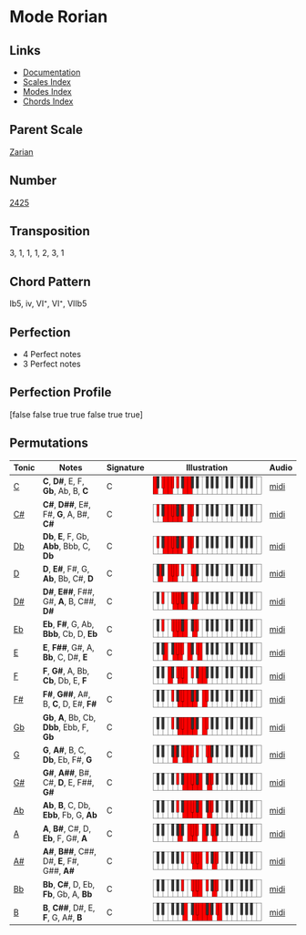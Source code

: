 # Mode Rorian

## Links

- [Documentation](README.md)
- [Scales Index](Scales.md)
- [Modes Index](Modes.md)
- [Chords Index](Chords.md)

## Parent Scale

[Zarian](ScaleZarian.md)

## Number

[2425](https://ianring.com/musictheory/scales/2425)

## Transposition

3, 1, 1, 1, 2, 3, 1

## Chord Pattern

Ib5, iv, VI⁺, VI⁺, VIIb5

## Perfection

- 4 Perfect notes
- 3 Perfect notes

## Perfection Profile

[false false true true false true true]

## Permutations

| Tonic | Notes | Signature | Illustration | Audio |
|-------|-------|-----------|--------------|-------|
| [C](ModeCNaturalRorian.md) | **C**, **D#**, E, F, **Gb**, Ab, B, **C** | C | ![CNaturalRorian](ModeCNaturalRorian.png) | [midi](https://github.com/edipermadi/music/blob/main/docs/ModeCNaturalRorian.mid?raw=true) |
| [C#](ModeCSharpRorian.md) | **C#**, **D##**, E#, F#, **G**, A, B#, **C#** | C | ![CSharpRorian](ModeCSharpRorian.png) | [midi](https://github.com/edipermadi/music/blob/main/docs/ModeCSharpRorian.mid?raw=true) |
| [Db](ModeDFlatRorian.md) | **Db**, **E**, F, Gb, **Abb**, Bbb, C, **Db** | C | ![DFlatRorian](ModeDFlatRorian.png) | [midi](https://github.com/edipermadi/music/blob/main/docs/ModeDFlatRorian.mid?raw=true) |
| [D](ModeDNaturalRorian.md) | **D**, **E#**, F#, G, **Ab**, Bb, C#, **D** | C | ![DNaturalRorian](ModeDNaturalRorian.png) | [midi](https://github.com/edipermadi/music/blob/main/docs/ModeDNaturalRorian.mid?raw=true) |
| [D#](ModeDSharpRorian.md) | **D#**, **E##**, F##, G#, **A**, B, C##, **D#** | C | ![DSharpRorian](ModeDSharpRorian.png) | [midi](https://github.com/edipermadi/music/blob/main/docs/ModeDSharpRorian.mid?raw=true) |
| [Eb](ModeEFlatRorian.md) | **Eb**, **F#**, G, Ab, **Bbb**, Cb, D, **Eb** | C | ![EFlatRorian](ModeEFlatRorian.png) | [midi](https://github.com/edipermadi/music/blob/main/docs/ModeEFlatRorian.mid?raw=true) |
| [E](ModeENaturalRorian.md) | **E**, **F##**, G#, A, **Bb**, C, D#, **E** | C | ![ENaturalRorian](ModeENaturalRorian.png) | [midi](https://github.com/edipermadi/music/blob/main/docs/ModeENaturalRorian.mid?raw=true) |
| [F](ModeFNaturalRorian.md) | **F**, **G#**, A, Bb, **Cb**, Db, E, **F** | C | ![FNaturalRorian](ModeFNaturalRorian.png) | [midi](https://github.com/edipermadi/music/blob/main/docs/ModeFNaturalRorian.mid?raw=true) |
| [F#](ModeFSharpRorian.md) | **F#**, **G##**, A#, B, **C**, D, E#, **F#** | C | ![FSharpRorian](ModeFSharpRorian.png) | [midi](https://github.com/edipermadi/music/blob/main/docs/ModeFSharpRorian.mid?raw=true) |
| [Gb](ModeGFlatRorian.md) | **Gb**, **A**, Bb, Cb, **Dbb**, Ebb, F, **Gb** | C | ![GFlatRorian](ModeGFlatRorian.png) | [midi](https://github.com/edipermadi/music/blob/main/docs/ModeGFlatRorian.mid?raw=true) |
| [G](ModeGNaturalRorian.md) | **G**, **A#**, B, C, **Db**, Eb, F#, **G** | C | ![GNaturalRorian](ModeGNaturalRorian.png) | [midi](https://github.com/edipermadi/music/blob/main/docs/ModeGNaturalRorian.mid?raw=true) |
| [G#](ModeGSharpRorian.md) | **G#**, **A##**, B#, C#, **D**, E, F##, **G#** | C | ![GSharpRorian](ModeGSharpRorian.png) | [midi](https://github.com/edipermadi/music/blob/main/docs/ModeGSharpRorian.mid?raw=true) |
| [Ab](ModeAFlatRorian.md) | **Ab**, **B**, C, Db, **Ebb**, Fb, G, **Ab** | C | ![AFlatRorian](ModeAFlatRorian.png) | [midi](https://github.com/edipermadi/music/blob/main/docs/ModeAFlatRorian.mid?raw=true) |
| [A](ModeANaturalRorian.md) | **A**, **B#**, C#, D, **Eb**, F, G#, **A** | C | ![ANaturalRorian](ModeANaturalRorian.png) | [midi](https://github.com/edipermadi/music/blob/main/docs/ModeANaturalRorian.mid?raw=true) |
| [A#](ModeASharpRorian.md) | **A#**, **B##**, C##, D#, **E**, F#, G##, **A#** | C | ![ASharpRorian](ModeASharpRorian.png) | [midi](https://github.com/edipermadi/music/blob/main/docs/ModeASharpRorian.mid?raw=true) |
| [Bb](ModeBFlatRorian.md) | **Bb**, **C#**, D, Eb, **Fb**, Gb, A, **Bb** | C | ![BFlatRorian](ModeBFlatRorian.png) | [midi](https://github.com/edipermadi/music/blob/main/docs/ModeBFlatRorian.mid?raw=true) |
| [B](ModeBNaturalRorian.md) | **B**, **C##**, D#, E, **F**, G, A#, **B** | C | ![BNaturalRorian](ModeBNaturalRorian.png) | [midi](https://github.com/edipermadi/music/blob/main/docs/ModeBNaturalRorian.mid?raw=true) |
